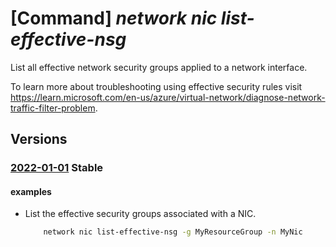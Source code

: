 # [Command] _network nic list-effective-nsg_

List all effective network security groups applied to a network interface.

To learn more about troubleshooting using effective security rules visit https://learn.microsoft.com/en-us/azure/virtual-network/diagnose-network-traffic-filter-problem.

## Versions

### [2022-01-01](/Resources/mgmt-plane/L3N1YnNjcmlwdGlvbnMve30vcmVzb3VyY2Vncm91cHMve30vcHJvdmlkZXJzL21pY3Jvc29mdC5uZXR3b3JrL25ldHdvcmtpbnRlcmZhY2VzL3t9L2VmZmVjdGl2ZW5ldHdvcmtzZWN1cml0eWdyb3Vwcw==/2022-01-01.xml) **Stable**

<!-- mgmt-plane /subscriptions/{}/resourcegroups/{}/providers/microsoft.network/networkinterfaces/{}/effectivenetworksecuritygroups 2022-01-01 -->

#### examples

- List the effective security groups associated with a NIC.
    ```bash
        network nic list-effective-nsg -g MyResourceGroup -n MyNic
    ```

